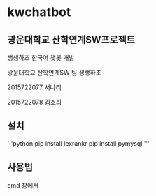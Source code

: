# kwchatbot
## 광운대학교 산학연계SW프로젝트 

생생하조 한국어 챗봇 개발

  

광운대학교 산학연계SW 팀 생생하조

2015722077 서나리

2015722078 김소희

## 설치
'''python
pip install lexrankr
pip install pymysql
'''

## 사용법
cmd 창에서 
